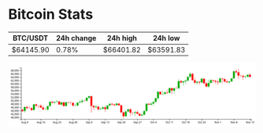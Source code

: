 # Bitcoin Stats

BTC/USDT|24h change|24h high|24h low|
|---|---|---|---|
|$64145.90|0.78%|$66401.82|$63591.83|

<img src="./chart.svg">
